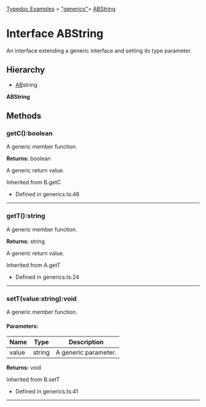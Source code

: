 [Typedoc Examples](../index.md) >  ["generics"](../modules/_generics_.md)>  [ABString](../interfaces/_generics_.abstring.md)
# Interface ABString


<p>An interface extending a generic interface and setting its type parameter.</p>








## Hierarchy
* [AB](../interfaces/_generics_.ab.md)string

**ABString**










## Methods

<a id="getc"></a>
### getC():boolean



<p>A generic member function.</p>










**Returns:** boolean

A generic return value.




Inherited from B.getC



* Defined in generics.ts:48









---

<a id="gett"></a>
### getT():string



<p>A generic member function.</p>










**Returns:** string

A generic return value.




Inherited from A.getT



* Defined in generics.ts:24









---

<a id="sett"></a>
### setT(value:string):void



<p>A generic member function.</p>







#### Parameters:
| Name  | Type                | Description  |
| ------ | ------------------- | ------------ |
| value  | string | A generic parameter. |






**Returns:** void




Inherited from B.setT



* Defined in generics.ts:41









---



